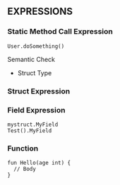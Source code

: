 ## EXPRESSIONS

### Static Method Call Expression

```
User.doSomething()
```

Semantic Check

- Struct Type

### Struct Expression

### Field Expression

```
mystruct.MyField
Test().MyField
```

### Function

```
fun Hello(age int) {
  // Body
}
```
